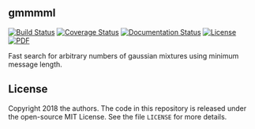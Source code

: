 ## gmmmml

[![Build Status](https://img.shields.io/travis/andycasey/gmmmml/master.svg)](https://travis-ci.org/andycasey/gmmmml)
[![Coverage Status](https://coveralls.io/repos/github/andycasey/gmmmml/badge.svg?branch=master)](https://coveralls.io/github/andycasey/gmmmml?branch=master)
[![Documentation Status](https://readthedocs.org/projects/gmmmml/badge/?version=latest)](http://gmmmml.readthedocs.io/)
[![License](https://img.shields.io/badge/license-MIT-blue.svg)](https://github.com/andycasey/gmmmml/blob/master/LICENSE)
[![PDF](https://img.shields.io/badge/pdf-latest-orange.svg)](https://github.com/andycasey/gmmmml/blob/pdf/article/ms.pdf)



Fast search for arbitrary numbers of gaussian mixtures using minimum message length.


## License
Copyright 2018 the authors. The code in this repository is released under the open-source MIT License.
See the file `LICENSE` for more details.
